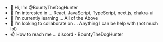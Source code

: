 - 👋 Hi, I’m @BountyTheDogHunter
- 👀 I’m interested in ... React, JavaScript, TypeScript, next.js, chakra-ui
- 🌱 I’m currently learning ... All of the Above
- 💞️ I’m looking to collaborate on ... Anything I can be help with (not much lol)
- 📫 How to reach me ... discord - BountyTheDogHunter

<!---
BountyTheDogHunter/BountyTheDogHunter is a ✨ special ✨ repository because its `README.md` (this file) appears on your GitHub profile.
You can click the Preview link to take a look at your changes.
--->
